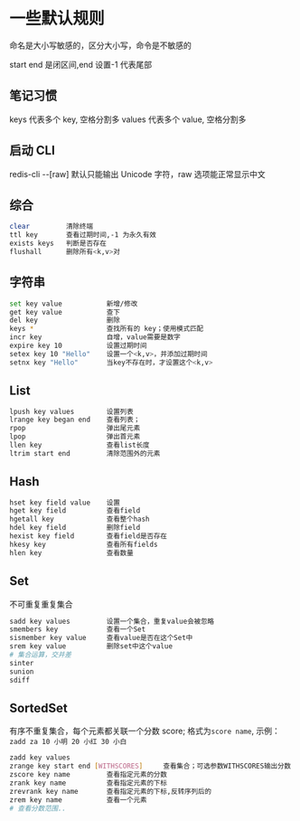 # 一些默认规则

命名是大小写敏感的，区分大小写，命令是不敏感的

start end 是闭区间,end 设置-1 代表尾部

## 笔记习惯

keys 代表多个 key, 空格分割多
values 代表多个 value, 空格分割多

## 启动 CLI

redis-cli --[raw] 默认只能输出 Unicode 字符，raw 选项能正常显示中文

## 综合

```sh
clear         清除终端
ttl key       查看过期时间,-1 为永久有效
exists keys   判断是否存在
flushall      删除所有<k,v>对
```

## 字符串

```sh
set key value           新增/修改
get key value           查下
del key                 删除
keys *                  查找所有的 key；使用模式匹配
incr key                自增，value需要是数字
expire key 10           设置过期时间
setex key 10 "Hello"    设置一个<k,v>，并添加过期时间
setnx key "Hello"       当key不存在时，才设置这个<k,v>
```

## List

```sh
lpush key values        设置列表
lrange key began end    查看列表；
rpop                    弹出尾元素
lpop                    弹出首元素
llen key                查看list长度
ltrim start end         清除范围外的元素
```

## Hash

```sh
hset key field value    设置
hget key field          查看field
hgetall key             查看整个hash
hdel key field          删除field
hexist key field        查看field是否存在
hkesy key               查看所有fields
hlen key                查看数量

```

## Set

不可重复重复集合

```sh
sadd key values         设置一个集合，重复value会被忽略
smembers key            查看一个Set
sismember key value     查看value是否在这个Set中
srem key value          删除set中这个value
# 集合运算，交并差
sinter
sunion
sdiff
```

## SortedSet

有序不重复集合，每个元素都关联一个分数 score;
格式为`score name`, 示例：`zadd za 10 小明 20 小红 30 小白`

```sh
zadd key values
zrange key start end [WITHSCORES]     查看集合；可选参数WITHSCORES输出分数
zscore key name         查看指定元素的分数
zrank key name          查看指定元素的下标
zrevrank key name       查看指定元素的下标,反转序列后的
zrem key name           查看一个元素
# 查看分数范围..
```
